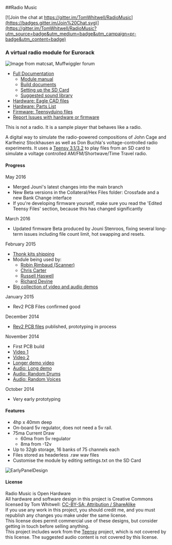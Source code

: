 ##Radio Music

[![Join the chat at https://gitter.im/TomWhitwell/RadioMusic](https://badges.gitter.im/Join%20Chat.svg)](https://gitter.im/TomWhitwell/RadioMusic?utm_source=badge&utm_medium=badge&utm_campaign=pr-badge&utm_content=badge)

### A virtual radio module for Eurorack
![Image from matcsat, Muffwiggler forum](https://raw.githubusercontent.com/TomWhitwell/RadioMusic/master/Collateral/BuildImages/rmpic.jpg)

- [Full Documentation](https://github.com/TomWhitwell/RadioMusic/wiki)
    - [Module manual](https://github.com/TomWhitwell/RadioMusic/wiki/How-to-use-the-Radio-Music-module)  
    - [Build documents](https://github.com/TomWhitwell/RadioMusic/wiki/Building-the-Radio-Music-module)  
    - [Setting up the SD Card](https://github.com/TomWhitwell/RadioMusic/wiki/SD-Card%3A-Format-%26-File-Structure)  
    - [Suggested sound library](https://github.com/TomWhitwell/RadioMusic/wiki/Audio-for-the-SD-Card)  
- [Hardware: Eagle CAD files](https://github.com/TomWhitwell/RadioMusic/tree/master/RadioMusicHardware)
- [Hardware: Parts List](https://github.com/TomWhitwell/RadioMusic/wiki/BOM---Parts-List)
- [Firmware: Teensyduino files](https://github.com/TomWhitwell/RadioMusic/tree/master/RadioMusic)
- [Report Issues with hardware or firmware](https://github.com/TomWhitwell/RadioMusic/issues)

This is not a radio. It is a sample player that behaves like a radio.  

A digital way to simulate the radio-powered compositions of John Cage and Karlheinz Stockhausen as well as Don Buchla's voltage-controlled radio experiments. It uses a [Teensy 3.1/3.2](https://www.pjrc.com/teensy/) to play files from an SD card to simulate a voltage controlled AM/FM/Shortwave/Time Travel radio. 

#### Progress  

May 2016
- Merged Jouni's latest changes into the main branch
- New Beta versions in the Collateral/Hex Files folder: Crossfade and a new Bank Change interface
- If you're developing firmware yourself, make sure you read the 'Edited Teensy Files' section, because this has changed significantly

March 2016  
- Updated firmware Beta produced by Jouni Stenroos, fixing several long-term issues including file count limit, hot swapping and resets.  

February 2015  
- [Thonk kits shipping](http://www.thonk.co.uk/product-category/music-thing-modular/)  
- Module being used by:  
    - [Robin Rimbaud (Scanner)](https://twitter.com/robinrimbaud/status/562663428830289921)   
    - [Chris Carter](https://twitter.com/chris_carter_/status/562889299621076993)  
    - [Russell Haswell](https://twitter.com/russellhaswell/status/552213743363690496)  
    - [Richard Devine](https://instagram.com/p/900BnMjQjw/)  
- [Big collection of video and audio demos](http://musicthing.co.uk/modular/?p=1087)  

January 2015  
- Rev2 PCB Files confirmed good  

December 2014  
- [Rev2 PCB files](https://github.com/TomWhitwell/RadioMusic/tree/master/RadioMusicHardware/Gerbers/Rev%202%20Gerbers%20Dec%202014) published, prototyping in process  

November 2014  
- First PCB build   
- [Video 1](http://instagram.com/p/vCNc37DmSj/)  
- [Video 2](http://instagram.com/p/vnv1T-DmUm/)  
- [Longer demo video](http://vimeo.com/113050279)  
- [Audio: Long demo](https://soundcloud.com/musicthing/radio-music-20-minutes-of-madness)  
- [Audio: Random Drums](https://soundcloud.com/musicthing/radio-music-random-drums)  
- [Audio: Random Voices](https://soundcloud.com/musicthing/radio-music-random-voices)   

October 2014   
- Very early prototyping     


#### Features
- 4hp x 40mm deep  
- On-board 5v regulator, does not need a 5v rail.
- 75ma Current Draw   
    - 60ma from 5v regulator  
    - 8ma from -12v  
- Up to 32gb storage, 16 banks of 75 channels each  
- Files stored as headerless .raw wav files
- Customise the module by editing settings.txt on the SD Card

![EarlyPanelDesign](https://raw.githubusercontent.com/TomWhitwell/RadioMusic/master/Collateral/img.png)

#### License  
Radio Music is Open Hardware  
All hardware and software design in this project is Creative Commons licensed by Tom Whitwell: [CC-BY-SA: Attribution / ShareAlike](https://creativecommons.org/licenses/by-sa/3.0/)  
If you use any work in this project, you should credit me, and you must republish any changes you make under the same license.   
This license does permit commercial use of these designs, but consider getting in touch before selling anything.  
This project includes work from the [Teensy](https://www.pjrc.com/teensy/) project, which is not covered by this license. The suggested audio content is not covered by this license.  
